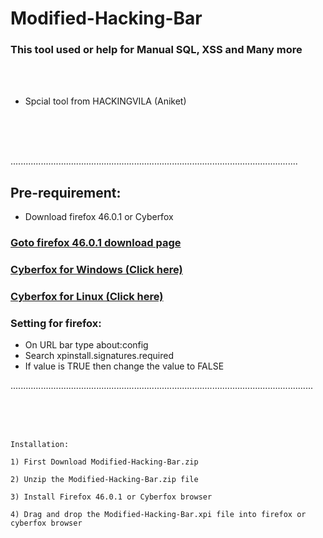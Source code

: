 # Modified-Hacking-Bar

### This tool used or help for Manual SQL, XSS and Many more

<br>
<br>

* Spcial tool from HACKINGVILA (Aniket)

<br>
<br>
<br>

..................................................................................................................
<br>
## Pre-requirement:
* Download firefox 46.0.1 or Cyberfox
<h3><a href="https://ftp.mozilla.org/pub/firefox/releases/46.0.1/">Goto firefox 46.0.1 download page</a></h3>
<h3><a href="https://mega.nz/#!eyo3lA7I!O1fCW-oe6a711uGjugPHq_7fozL9hx78Hyea7SwcRPc">Cyberfox for Windows (Click here)</a></h3>
<h3><a href="https://mega.nz/#!C2wX1STB!qWdwbCjEtbR7TQ3Kpqt9bQhrEW9FbjXq9OlLyOS2aVc">Cyberfox for Linux (Click here)</a></h3>

### Setting for firefox:
* On URL bar type about:config
* Search xpinstall.signatures.required
* If value is TRUE then change the value to FALSE

........................................................................................................................

<br>
<br>
<br>

```
Installation:

1) First Download Modified-Hacking-Bar.zip 

2) Unzip the Modified-Hacking-Bar.zip file

3) Install Firefox 46.0.1 or Cyberfox browser

4) Drag and drop the Modified-Hacking-Bar.xpi file into firefox or cyberfox browser


```
